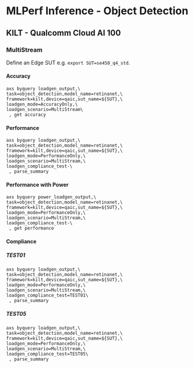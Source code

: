 # MLPerf Inference - Object Detection

## KILT - Qualcomm Cloud AI 100

### MultiStream

Define an Edge SUT e.g. `export SUT=se450_q4_std`.

#### Accuracy
```
axs byquery loadgen_output,\
task=object_detection,model_name=retinanet,\
framework=kilt,device=qaic,sut_name=${SUT},\
loadgen_mode=AccuracyOnly,\
loadgen_scenario=MultiStream\
 , get accuracy
```

#### Performance
```
axs byquery loadgen_output,\
task=object_detection,model_name=retinanet,\
framework=kilt,device=qaic,sut_name=${SUT},\
loadgen_mode=PerformanceOnly,\
loadgen_scenario=MultiStream,\
loadgen_compliance_test-\
 , parse_summary
```

#### Performance with Power
```
axs byquery power_loadgen_output,\
task=object_detection,model_name=retinanet,\
framework=kilt,device=qaic,sut_name=${SUT},\
loadgen_mode=PerformanceOnly,\
loadgen_scenario=MultiStream,\
loadgen_compliance_test-\
 , get performance
```

#### Compliance

##### TEST01
```
axs byquery loadgen_output,\
task=object_detection,model_name=retinanet,\
framework=kilt,device=qaic,sut_name=${SUT},\
loadgen_mode=PerformanceOnly,\
loadgen_scenario=MultiStream,\
loadgen_compliance_test=TEST01\
 , parse_summary
```

##### TEST05
```
axs byquery loadgen_output,\
task=object_detection,model_name=retinanet,\
framework=kilt,device=qaic,sut_name=${SUT},\
loadgen_mode=PerformanceOnly,\
loadgen_scenario=MultiStream,\
loadgen_compliance_test=TEST05\
 , parse_summary
```
